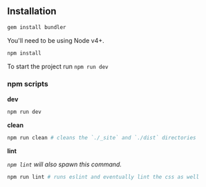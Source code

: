 ## Installation

```bash
gem install bundler
```

You'll need to be using Node v4+.

```bash
npm install
```

To start the project run `npm run dev`

### npm scripts

**dev**

```bash
npm run dev
```

**clean**

```bash
npm run clean # cleans the `./_site` and `./dist` directories
```

**lint**

_`npm lint` will also spawn this command._

```bash
npm run lint # runs eslint and eventually lint the css as well
```
